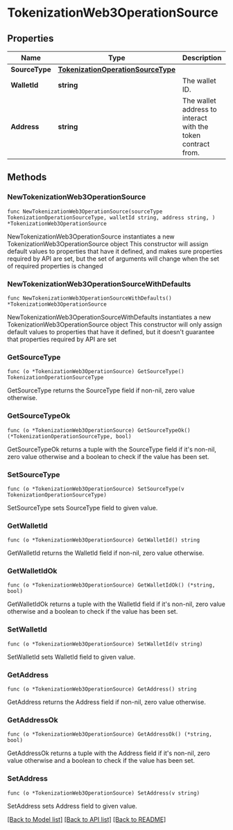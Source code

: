 # TokenizationWeb3OperationSource

## Properties

Name | Type | Description | Notes
------------ | ------------- | ------------- | -------------
**SourceType** | [**TokenizationOperationSourceType**](TokenizationOperationSourceType.md) |  | 
**WalletId** | **string** | The wallet ID. | 
**Address** | **string** | The wallet address to interact with the token contract from. | 

## Methods

### NewTokenizationWeb3OperationSource

`func NewTokenizationWeb3OperationSource(sourceType TokenizationOperationSourceType, walletId string, address string, ) *TokenizationWeb3OperationSource`

NewTokenizationWeb3OperationSource instantiates a new TokenizationWeb3OperationSource object
This constructor will assign default values to properties that have it defined,
and makes sure properties required by API are set, but the set of arguments
will change when the set of required properties is changed

### NewTokenizationWeb3OperationSourceWithDefaults

`func NewTokenizationWeb3OperationSourceWithDefaults() *TokenizationWeb3OperationSource`

NewTokenizationWeb3OperationSourceWithDefaults instantiates a new TokenizationWeb3OperationSource object
This constructor will only assign default values to properties that have it defined,
but it doesn't guarantee that properties required by API are set

### GetSourceType

`func (o *TokenizationWeb3OperationSource) GetSourceType() TokenizationOperationSourceType`

GetSourceType returns the SourceType field if non-nil, zero value otherwise.

### GetSourceTypeOk

`func (o *TokenizationWeb3OperationSource) GetSourceTypeOk() (*TokenizationOperationSourceType, bool)`

GetSourceTypeOk returns a tuple with the SourceType field if it's non-nil, zero value otherwise
and a boolean to check if the value has been set.

### SetSourceType

`func (o *TokenizationWeb3OperationSource) SetSourceType(v TokenizationOperationSourceType)`

SetSourceType sets SourceType field to given value.


### GetWalletId

`func (o *TokenizationWeb3OperationSource) GetWalletId() string`

GetWalletId returns the WalletId field if non-nil, zero value otherwise.

### GetWalletIdOk

`func (o *TokenizationWeb3OperationSource) GetWalletIdOk() (*string, bool)`

GetWalletIdOk returns a tuple with the WalletId field if it's non-nil, zero value otherwise
and a boolean to check if the value has been set.

### SetWalletId

`func (o *TokenizationWeb3OperationSource) SetWalletId(v string)`

SetWalletId sets WalletId field to given value.


### GetAddress

`func (o *TokenizationWeb3OperationSource) GetAddress() string`

GetAddress returns the Address field if non-nil, zero value otherwise.

### GetAddressOk

`func (o *TokenizationWeb3OperationSource) GetAddressOk() (*string, bool)`

GetAddressOk returns a tuple with the Address field if it's non-nil, zero value otherwise
and a boolean to check if the value has been set.

### SetAddress

`func (o *TokenizationWeb3OperationSource) SetAddress(v string)`

SetAddress sets Address field to given value.



[[Back to Model list]](../README.md#documentation-for-models) [[Back to API list]](../README.md#documentation-for-api-endpoints) [[Back to README]](../README.md)


